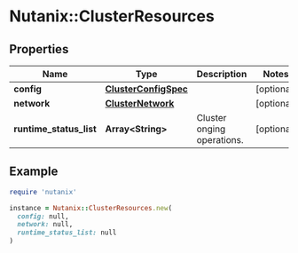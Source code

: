# Nutanix::ClusterResources

## Properties

| Name | Type | Description | Notes |
| ---- | ---- | ----------- | ----- |
| **config** | [**ClusterConfigSpec**](ClusterConfigSpec.md) |  | [optional] |
| **network** | [**ClusterNetwork**](ClusterNetwork.md) |  | [optional] |
| **runtime_status_list** | **Array&lt;String&gt;** | Cluster onging operations. | [optional] |

## Example

```ruby
require 'nutanix'

instance = Nutanix::ClusterResources.new(
  config: null,
  network: null,
  runtime_status_list: null
)
```

